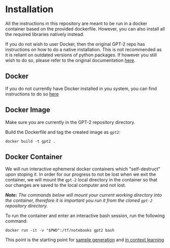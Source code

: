 # Installation

All the instructions in this repository are meant to be run in a docker container based on the provided dockerfile. However, you can also install all the required libraries natively instead.

If you do not wish to user Docker, then the original GPT-2 repo has instructions on how to do a native installation. This is not recommended as it is reliant on outdated versions of python packages. If however you still wish to do so, please refer to the original documentation [here](https://github.com/openai/gpt-2/blob/master/DEVELOPERS.md).


## Docker

If you do not currently have Docker installed in you system, you can find instructions to do so [here](https://docs.docker.com/get-docker/)

## Docker Image

Make sure you are currently in the GPT-2 repository directory.

Build the Dockerfile and tag the created image as `gpt2`:

```
docker build -t gpt2 .
```

## Docker Container

We will run interactive ephemeral docker containers which "self-destruct" upon stoping it. In order for our progress to not be lost when we exit the container, we will mount the `gpt-2` local directory in the container so that our changes are saved to the local computer and not lost.

*__Note:__ The commands below will mount your current working directory into the container, therefore it is important you run it from the cloned `gpt-2` repository directory.*

To run the container and enter an interactive bash session, run the following command:

```
docker run -it -v "$PWD":/tf/notebooks gpt2 bash
```

This point is the starting point for [sample generation](./SAMPLEGENERATION.md) and [in context learning](./INCONTEXTLEARNING.md)

